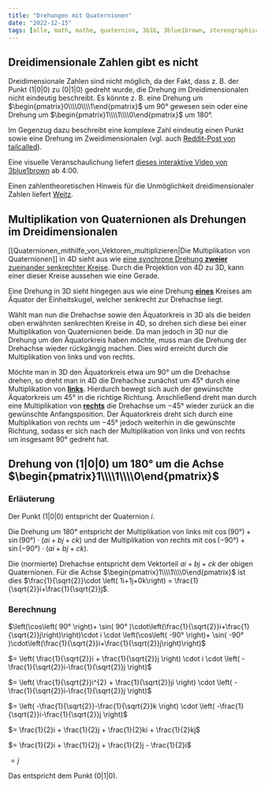 ```yaml
---
title: "Drehungen mit Quaternionen"
date: "2022-12-15"
tags: [alle, math, mathe, quaternion, 3b1b, 3blue1brown, stereographische_projektion, drehung, 4d, 3d, 2d, komplexe_zahlen, complex_numbers, rotation, weitz]
---
```


## Dreidimensionale Zahlen gibt es nicht

Dreidimensionale Zahlen sind nicht möglich, da der Fakt, dass z. B. der Punkt $(1|0|0)$ zu $(0|1|0)$ gedreht wurde, die Drehung im Dreidimensionalen nicht eindeutig beschreibt. 
Es könnte z. B. eine Drehung um $\begin{pmatrix}0\\\\0\\\\1\end{pmatrix}$ um $90°$ gewesen sein oder eine Drehung um $\begin{pmatrix}1\\\\1\\\\0\end{pmatrix}$ um $180°$. 

Im Gegenzug dazu beschreibt eine komplexe Zahl eindeutig einen Punkt sowie eine Drehung im Zweidimensionalen (vgl. auch [Reddit-Post von tailcalled](https://old.reddit.com/r/math/comments/9urjyx/why_there_is_no_complex_numbers_in_3_dimension/e96j4lg/)).

Eine visuelle Veranschaulichung liefert [dieses interaktive Video von 3blue1brown](https://eater.net/quaternions/video/stereo3d) ab 4:00.

Einen zahlentheoretischen Hinweis für die Unmöglichkeit dreidimensionaler Zahlen liefert [Weitz](https://www.youtube.com/watch?v=9AakzE0ZLaQ&t=273).

## Multiplikation von Quaternionen als Drehungen im Dreidimensionalen

[[Quaternionen_mithilfe_von_Vektoren_multiplizieren|Die Multiplikation von Quaternionen]] in 4D sieht aus wie [eine synchrone Drehung **zweier** zueinander senkrechter Kreise](https://eater.net/quaternions/video/rotation). Durch die Projektion von 4D zu 3D, kann einer dieser Kreise aussehen wie eine Gerade.

Eine Drehung in 3D sieht hingegen aus wie eine Drehung <u>**eines**</u> Kreises am Äquator der Einheitskugel, welcher senkrecht zur Drehachse liegt.

Wählt man nun die Drehachse sowie den Äquatorkreis in 3D als die beiden oben erwähnten senkrechten Kreise in 4D, so drehen sich diese bei einer Multiplikation von Quaternionen beide. Da man jedoch in 3D nur die Drehung um den Äquatorkreis haben möchte, muss man die Drehung der Drehachse wieder rückgängig machen. Dies wird erreicht durch die Multiplikation von links und von rechts. 

Möchte man in 3D den Äquatorkreis etwa um $90°$ um die Drehachse drehen, so dreht man in 4D die Drehachse zunächst um $45°$ durch eine Multiplikation von <u>**links**</u>. Hierdurch bewegt sich auch der gewünschte Äquatorkreis um $45°$ in die richtige Richtung. 
Anschließend dreht man durch eine Multiplikation von <u>**rechts**</u> die Drehachse um $-45°$ wieder zurück an die gewünschte Anfangsposition. Der Äquatorkreis dreht sich durch eine Multiplikation von rechts um $-45°$ jedoch weiterhin in die gewünschte Richtung, sodass er sich nach der Multiplikation von links und von rechts um insgesamt $90°$ gedreht hat.

## Drehung von $(1|0|0)$ um $180°$ um die Achse $\begin{pmatrix}1\\\\1\\\\0\end{pmatrix}$  

### Erläuterung

Der Punkt $(1|0|0)$ entspricht der Quaternion $i$.

Die Drehung um $180°$ entspricht der Multiplikation von links mit $\cos(90°)+\sin(90°)\cdot \left( ai+bj+ck\right)$ und der Multiplikation von rechts mit $\cos(-90°)+\sin(-90°)\cdot \left( ai+bj+ck\right)$.

Die (normierte) Drehachse entspricht dem Vektorteil $ai+bj+ck$ der obigen Quaternionen. Für die Achse $\begin{pmatrix}1\\\\1\\\\0\end{pmatrix}$ ist dies $\frac{1}{\sqrt{2}}\cdot \left( 1i+1j+0k\right) = \frac{1}{\sqrt{2}}i+\frac{1}{\sqrt{2}}j$.

### Berechnung 

$\left(\cos\left( 90° \right)+ \sin( 90° )\cdot\left(\frac{1}{\sqrt{2}}i+\frac{1}{\sqrt{2}}j\right)\right)\cdot i \cdot \left(\cos\left( -90° \right)+ \sin( -90° )\cdot\left(\frac{1}{\sqrt{2}}i+\frac{1}{\sqrt{2}}j\right)\right)$

$= \left( \frac{1}{\sqrt{2}}i + \frac{1}{\sqrt{2}}j \right) \cdot i \cdot \left( -\frac{1}{\sqrt{2}}i-\frac{1}{\sqrt{2}}j \right)$

$= \left( \frac{1}{\sqrt{2}}i^{2} + \frac{1}{\sqrt{2}}ji \right) \cdot \left( -\frac{1}{\sqrt{2}}i-\frac{1}{\sqrt{2}}j \right)$

$= \left( -\frac{1}{\sqrt{2}}-\frac{1}{\sqrt{2}}k \right) \cdot \left( -\frac{1}{\sqrt{2}}i-\frac{1}{\sqrt{2}}j \right)$

$= \frac{1}{2}i + \frac{1}{2}j + \frac{1}{2}ki + \frac{1}{2}kj$

$= \frac{1}{2}i + \frac{1}{2}j + \frac{1}{2}j - \frac{1}{2}i$

$= j$

Das entspricht dem Punkt $(0|1|0)$.
